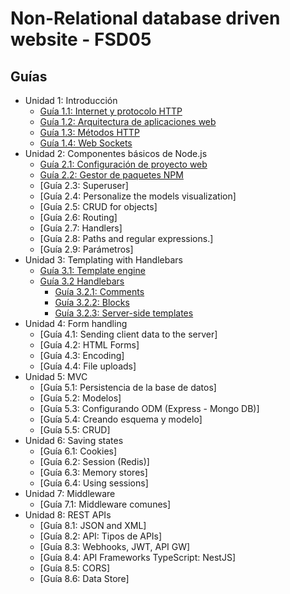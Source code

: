 # Non-Relational database driven website - FSD05

## Guías

* Unidad 1: Introducción  
  * [Guía 1.1: Internet y protocolo HTTP](guias/guias1/guia1_1.md) 
  * [Guía 1.2: Arquitectura de aplicaciones web](guias/guias1/guia1_2.md) 
  * [Guía 1.3: Métodos HTTP](guias/guias1/guia1_3.md)
  * [Guía 1.4: Web Sockets](guias/guias1/guia1_4.md)
* Unidad 2: Componentes básicos de Node.js
  * [Guía 2.1: Configuración de proyecto web](guias/guias2/guia2_1.md)
  * [Guía 2.2: Gestor de paquetes NPM](guias/guias2/guia2_2.md)
  * [Guía 2.3: Superuser]
  * [Guía 2.4: Personalize the models visualization]
  * [Guía 2.5: CRUD for objects]
  * [Guía 2.6: Routing]
  * [Guía 2.7: Handlers]
  * [Guía 2.8: Paths and regular expressions.]
  * [Guía 2.9: Parámetros]
* Unidad 3: Templating with Handlebars 
  * [Guía 3.1: Template engine](guias/guias3/guia3_1.md)
  * [Guía 3.2 Handlebars](guias/guias3/guia3_2/guia3_2.md)
    * [Guía 3.2.1: Comments](guias/guias3/guia3_2/guia3_2_1.md)
    * [Guía 3.2.2: Blocks](guias/guias3/guia3_2/guia3_2_2.md)
    * [Guía 3.2.3: Server-side templates](guias/guias3/guia3_2/guia3_2_3.md)
* Unidad 4: Form handling
  * [Guía 4.1: Sending client data to the server]
  * [Guía 4.2: HTML Forms]
  * [Guía 4.3: Encoding]
  * [Guía 4.4: File uploads]
* Unidad 5: MVC 
  * [Guía 5.1: Persistencia de la base de datos]
  * [Guía 5.2: Modelos]
  * [Guía 5.3: Configurando ODM (Express - Mongo DB)]
  * [Guía 5.4: Creando esquema y modelo]
  * [Guía 5.5: CRUD]
* Unidad 6: Saving states 
  * [Guía 6.1: Cookies]
  * [Guía 6.2: Session (Redis)]
  * [Guía 6.3: Memory stores]
  * [Guía 6.4: Using sessions]
* Unidad 7: Middleware
  * [Guía 7.1: Middleware comunes]
* Unidad 8: REST APIs
  * [Guía 8.1: JSON and XML]
  * [Guía 8.2: API: Tipos de APIs]
  * [Guía 8.3: Webhooks, JWT, API GW]
  * [Guía 8.4: API Frameworks TypeScript: NestJS]
  * [Guía 8.5: CORS]
  * [Guía 8.6: Data Store]
